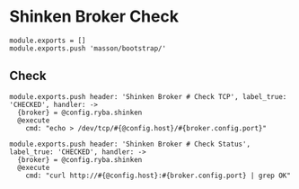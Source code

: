 
# Shinken Broker Check

    module.exports = []
    module.exports.push 'masson/bootstrap/'

## Check

    module.exports.push header: 'Shinken Broker # Check TCP', label_true: 'CHECKED', handler: ->
      {broker} = @config.ryba.shinken
      @execute
        cmd: "echo > /dev/tcp/#{@config.host}/#{broker.config.port}"
      
    module.exports.push header: 'Shinken Broker # Check Status', label_true: 'CHECKED', handler: ->
      {broker} = @config.ryba.shinken
      @execute
        cmd: "curl http://#{@config.host}:#{broker.config.port} | grep OK"
